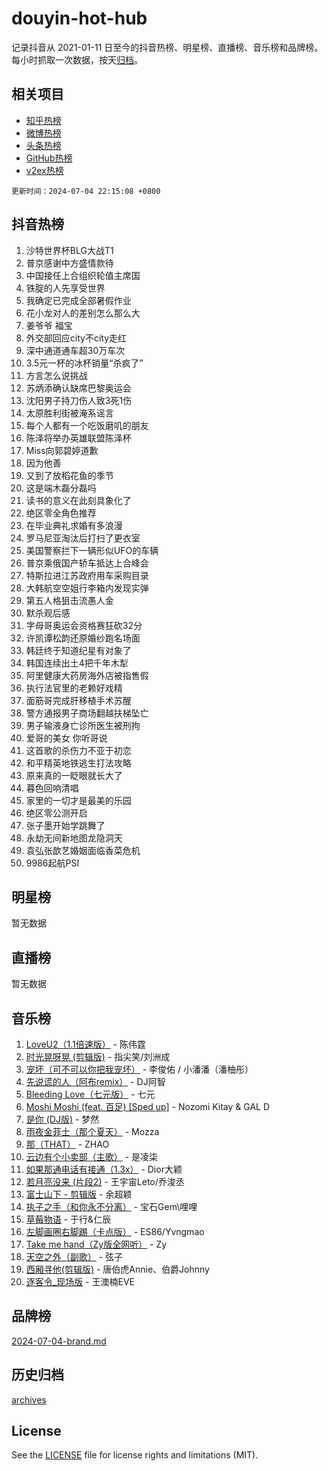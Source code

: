 # douyin-hot-hub

记录抖音从 2021-01-11 日至今的抖音热榜、明星榜、直播榜、音乐榜和品牌榜。每小时抓取一次数据，按天[归档](archives)。

## 相关项目

- [知乎热榜](https://github.com/lonnyzhang423/zhihu-hot-hub)
- [微博热榜](https://github.com/lonnyzhang423/weibo-hot-hub)
- [头条热榜](https://github.com/lonnyzhang423/toutiao-hot-hub)
- [GitHub热榜](https://github.com/lonnyzhang423/github-hot-hub)
- [v2ex热榜](https://github.com/lonnyzhang423/v2ex-hot-hub)


`更新时间：2024-07-04 22:15:08 +0800`

## 抖音热榜

1. 沙特世界杯BLG大战T1
1. 普京感谢中方盛情款待
1. 中国接任上合组织轮值主席国
1. 铁腚的人先享受世界
1. 我确定已完成全部暑假作业
1. 花小龙对人的差别怎么那么大
1. 姜爷爷 福宝
1. 外交部回应city不city走红
1. 深中通道通车超30万车次
1. 3.5元一杯的冰杯销量“杀疯了”
1. 方言怎么说挑战
1. 苏炳添确认缺席巴黎奥运会
1. 沈阳男子持刀伤人致3死1伤
1. 太原胜利街被淹系谣言
1. 每个人都有一个吃饭磨叽的朋友
1. 陈泽将举办英雄联盟陈泽杯
1. Miss向郭碧婷道歉
1. 因为他善
1. 又到了放稻花鱼的季节
1. 这是端木磊分磊吗
1. 读书的意义在此刻具象化了
1. 绝区零全角色推荐
1. 在毕业典礼求婚有多浪漫
1. 罗马尼亚淘汰后打扫了更衣室
1. 美国警察拦下一辆形似UFO的车辆
1. 普京乘俄国产轿车抵达上合峰会
1. 特斯拉进江苏政府用车采购目录
1. 大韩航空空姐行李箱内发现实弹
1. 第五人格狙击流愚人金
1. 默杀观后感
1. 字母哥奥运会资格赛狂砍32分
1. 许凯谭松韵还原婚纱跑名场面
1. 韩廷终于知道纪星有对象了
1. 韩国连续出土4把千年木犁
1. 阿里健康大药房海外店被指售假
1. 执行法官里的老赖好戏精
1. 面筋哥完成肝移植手术苏醒
1. 警方通报男子商场翻越扶梯坠亡
1. 男子输液身亡诊所医生被刑拘
1. 爱哥的美女 你听哥说
1. 这首歌的杀伤力不亚于初恋
1. 和平精英地铁逃生打法攻略
1. 原来真的一眨眼就长大了
1. 暮色回响清唱
1. 家里的一切才是最美的乐园
1. 绝区零公测开启
1. 张子墨开始学跳舞了
1. 永劫无间新地图龙隐洞天
1. 袁弘张歆艺婚姻面临香菜危机
1. 9986起航PSI

## 明星榜

暂无数据

## 直播榜

暂无数据

## 音乐榜

1. [LoveU2（1.1倍速版）](https://sf5-hl-cdn-tos.douyinstatic.com/obj/tos-cn-ve-2774/oQMeDffLaEmgMwgCOEMAFCI6INzoFPgWdD0rsa) - 陈伟霆
1. [时光晃呀晃 (剪辑版)](https://sf5-hl-cdn-tos.douyinstatic.com/obj/tos-cn-ve-2774/o8ACeQem3gwI1x3GIYGAfKG0LJebKFRJDwRwyW) - 指尖笑/刘洲成
1. [宠坏（可不可以你把我宠坏）](https://sf5-hl-cdn-tos.douyinstatic.com/obj/tos-cn-ve-2774/ocWI8ft2gd0rAfXKzvKGeMQM6fVLTLfA8UJzwl) - 李俊佑 / 小潘潘（潘柚彤）
1. [先说谎的人（阿布remix）](https://sf5-hl-cdn-tos.douyinstatic.com/obj/tos-cn-ve-2774/owQtOFmAzBgxBKDOYfeCTQTgE9cDORrOQqmCZy) - DJ阿智
1. [Bleeding Love（七元版）](https://sf3-cdn-tos.douyinstatic.com/obj/tos-cn-ve-2774/oEgC9eZFHQ1MfSRnrfkzFp8AayDWqAQMABBgUs) - 七元
1. [Moshi Moshi (feat. 百足) [Sped up]](https://sf3-cdn-tos.douyinstatic.com/obj/tos-cn-ve-2774/ocCPFQcXJLeroaIdQLIGAoeeYM3OAUYGDguHXz) - Nozomi Kitay & GAL D
1. [是你 (DJ版)](https://sf3-cdn-tos.douyinstatic.com/obj/tos-cn-ve-2774/1ec766e572b34c42853ce6315d426850) - 梦然
1. [雨夜金菲士（那个夏天）](https://sf5-hl-cdn-tos.douyinstatic.com/obj/tos-cn-ve-2774/osPmPLDWQBBE2Z6bftCgYwkFaF4pEYEneXaZQs) - Mozza
1. [那（THAT）](https://sf5-hl-cdn-tos.douyinstatic.com/obj/tos-cn-ve-2774/oIIWGeBZCnlGx9tl0gFlCfwlQbj7QWAD8HYAGg) - ZHAO
1. [云边有个小卖部（主歌）](https://sf3-cdn-tos.douyinstatic.com/obj/tos-cn-ve-2774/okvgzOZylLA4WYUHkAhpy5DrCiqAmBjiMIkJp) - 是凌柒
1. [如果那通电话有接通（1.3x）](https://sf5-hl-cdn-tos.douyinstatic.com/obj/tos-cn-ve-2774/ocJeJKhUhAJG8EYZiEFfGFAPkD3beMQ5mwDv1e) - Dior大颖
1. [若月亮没来 (片段2)](https://sf5-hl-cdn-tos.douyinstatic.com/obj/tos-cn-ve-2774/ocQavLLjkCOeDxGyYeIMGgNAIwJ0QXE1Ve3Fzv) - 王宇宙Leto/乔浚丞
1. [富士山下 - 剪辑版](https://sf3-cdn-tos.douyinstatic.com/obj/tos-cn-ve-2774/o4QGmeUZhQXvtC5BDkogeQni8WbdCBUJEYI12v) - 余超颖
1. [执子之手（和你永不分离）](https://sf3-cdn-tos.douyinstatic.com/obj/tos-cn-ve-2774/oU4mUWISThYfqtA61VOl8PAQGeK2LGGQfFCZfY) - 宝石Gem\哩哩
1. [草莓物语](https://sf3-cdn-tos.douyinstatic.com/obj/tos-cn-ve-2774/okynhJ7jEAIIZBfsLgYMEI8QC3WbQNN66RKzhT) - 于行&仁辰
1. [左脚画圈右脚踢（卡点版）](https://sf5-hl-cdn-tos.douyinstatic.com/obj/tos-cn-ve-2774/oAoAIr8BJv8B7W4CEBMsaSfDWrAiF4izwIDMJg) - ES86/Yvngmao
1. [Take me hand（Zy版全网听）](https://sf5-hl-cdn-tos.douyinstatic.com/obj/tos-cn-ve-2774/owyUoUuVpA1I7BiszAYMSqbGseWQw8P7Ea2BiR) - Zy
1. [天空之外（副歌）](https://sf3-cdn-tos.douyinstatic.com/obj/tos-cn-ve-2774/oAYn0BTp8jS8iSyZSHMUWAikyvAWI1c7aiJTr) - 弦子
1. [西厢寻他(剪辑版)](https://sf5-hl-cdn-tos.douyinstatic.com/obj/tos-cn-ve-2774/oUsAVfAQKlRNxEv5qxvIB8o5qmIWUcXbzJKJhw) - 唐伯虎Annie、伯爵Johnny
1. [逐客令_现场版](https://sf5-hl-cdn-tos.douyinstatic.com/obj/tos-cn-ve-2774/okjvqFftEMAIgLPvI8f4MT5CZVyxmDQdBOwjBv) - 王澳楠EVE

## 品牌榜

[2024-07-04-brand.md](archives/2024-07-04-brand.md)

## 历史归档

[archives](archives)

## License

See the [LICENSE](LICENSE) file for license rights and limitations (MIT).
